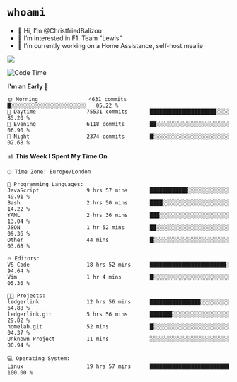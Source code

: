 # `whoami`

- 👋 Hi, I’m @ChristfriedBalizou
- 👀 I’m interested in F1. Team "Lewis"
- 🌱 I’m currently working on a Home Assistance, self-host mealie
<!--
- 💞️ I’m looking to collaborate on
- 📫 How to reach me /dev/stdin
-->


![](https://github-readme-stats.vercel.app/api?username=Christfriedbalizou&show_icons=true&hide_title=true&theme=solarized-dark&count_private=true&hide=stars)
<!-- 
  ![](https://github-readme-stats.vercel.app/api/top-langs/?username=Christfriedbalizou&show_icons=true&hide_title=true&theme=solarized-dark&layout=compact&show_icons=true&count_private=false)
-->


<!--START_SECTION:waka-->
![Code Time](http://img.shields.io/badge/Code%20Time-78%20hrs%2039%20mins-blue)

**I'm an Early 🐤** 

```text
🌞 Morning                4631 commits        █░░░░░░░░░░░░░░░░░░░░░░░░   05.22 % 
🌆 Daytime                75531 commits       █████████████████████░░░░   85.20 % 
🌃 Evening                6118 commits        ██░░░░░░░░░░░░░░░░░░░░░░░   06.90 % 
🌙 Night                  2374 commits        █░░░░░░░░░░░░░░░░░░░░░░░░   02.68 % 
```


📊 **This Week I Spent My Time On** 

```text
🕑︎ Time Zone: Europe/London

💬 Programming Languages: 
JavaScript               9 hrs 57 mins       ████████████░░░░░░░░░░░░░   49.91 % 
Bash                     2 hrs 50 mins       ████░░░░░░░░░░░░░░░░░░░░░   14.22 % 
YAML                     2 hrs 36 mins       ███░░░░░░░░░░░░░░░░░░░░░░   13.04 % 
JSON                     1 hr 52 mins        ██░░░░░░░░░░░░░░░░░░░░░░░   09.36 % 
Other                    44 mins             █░░░░░░░░░░░░░░░░░░░░░░░░   03.68 % 

🔥 Editors: 
VS Code                  18 hrs 52 mins      ████████████████████████░   94.64 % 
Vim                      1 hr 4 mins         █░░░░░░░░░░░░░░░░░░░░░░░░   05.36 % 

🐱‍💻 Projects: 
ledgerlink               12 hrs 56 mins      ████████████████░░░░░░░░░   64.88 % 
ledgerlink.git           5 hrs 56 mins       ███████░░░░░░░░░░░░░░░░░░   29.82 % 
homelab.git              52 mins             █░░░░░░░░░░░░░░░░░░░░░░░░   04.37 % 
Unknown Project          11 mins             ░░░░░░░░░░░░░░░░░░░░░░░░░   00.94 % 

💻 Operating System: 
Linux                    19 hrs 57 mins      █████████████████████████   100.00 % 
```


<!--END_SECTION:waka-->


<!---
ChristfriedBalizou/ChristfriedBalizou is a ✨ special ✨ repository because its `README.md` (this file) appears on your GitHub profile.
You can click the Preview link to take a look at your changes.
--->
